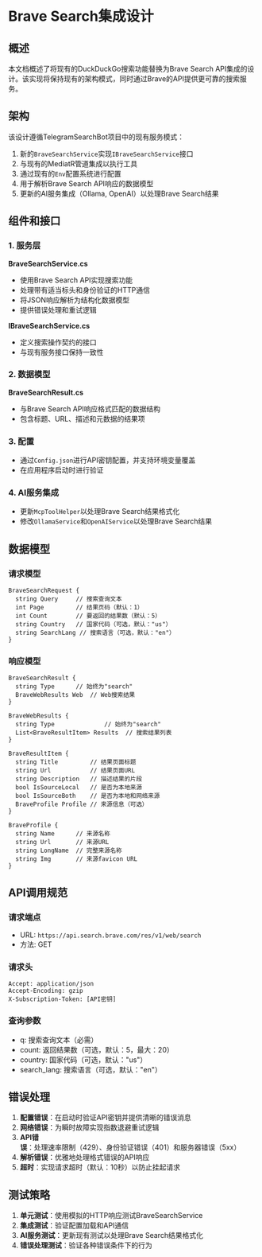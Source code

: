 # Brave Search集成设计

## 概述
本文档概述了将现有的DuckDuckGo搜索功能替换为Brave Search API集成的设计。该实现将保持现有的架构模式，同时通过Brave的API提供更可靠的搜索服务。

## 架构
该设计遵循TelegramSearchBot项目中的现有服务模式：
1. 新的`BraveSearchService`实现`IBraveSearchService`接口
2. 与现有的MediatR管道集成以执行工具
3. 通过现有的`Env`配置系统进行配置
4. 用于解析Brave Search API响应的数据模型
5. 更新的AI服务集成（Ollama, OpenAI）以处理Brave Search结果

## 组件和接口

### 1. 服务层
**BraveSearchService.cs**
- 使用Brave Search API实现搜索功能
- 处理带有适当标头和身份验证的HTTP通信
- 将JSON响应解析为结构化数据模型
- 提供错误处理和重试逻辑

**IBraveSearchService.cs**
- 定义搜索操作契约的接口
- 与现有服务接口保持一致性

### 2. 数据模型
**BraveSearchResult.cs**
- 与Brave Search API响应格式匹配的数据结构
- 包含标题、URL、描述和元数据的结果项

### 3. 配置
- 通过`Config.json`进行API密钥配置，并支持环境变量覆盖
- 在应用程序启动时进行验证

### 4. AI服务集成
- 更新`McpToolHelper`以处理Brave Search结果格式化
- 修改`OllamaService`和`OpenAIService`以处理Brave Search结果

## 数据模型

### 请求模型
```
BraveSearchRequest {
  string Query     // 搜索查询文本
  int Page         // 结果页码（默认：1）
  int Count        // 要返回的结果数（默认：5）
  string Country   // 国家代码（可选，默认："us"）
  string SearchLang // 搜索语言（可选，默认："en"）
}
```

### 响应模型
```
BraveSearchResult {
  string Type      // 始终为"search"
  BraveWebResults Web  // Web搜索结果
}

BraveWebResults {
  string Type              // 始终为"search"
  List<BraveResultItem> Results  // 搜索结果列表
}

BraveResultItem {
  string Title         // 结果页面标题
  string Url           // 结果页面URL
  string Description   // 描述结果的片段
  bool IsSourceLocal   // 是否为本地来源
  bool IsSourceBoth    // 是否为本地和网络来源
  BraveProfile Profile // 来源信息（可选）
}

BraveProfile {
  string Name      // 来源名称
  string Url       // 来源URL
  string LongName  // 完整来源名称
  string Img       // 来源favicon URL
}
```

## API调用规范

### 请求端点
- URL: `https://api.search.brave.com/res/v1/web/search`
- 方法: GET

### 请求头
```
Accept: application/json
Accept-Encoding: gzip
X-Subscription-Token: [API密钥]
```

### 查询参数
- q: 搜索查询文本（必需）
- count: 返回结果数（可选，默认：5，最大：20）
- country: 国家代码（可选，默认："us"）
- search_lang: 搜索语言（可选，默认："en"）

## 错误处理
1. **配置错误**：在启动时验证API密钥并提供清晰的错误消息
2. **网络错误**：为瞬时故障实现指数退避重试逻辑
3. **API错误**：处理速率限制（429）、身份验证错误（401）和服务器错误（5xx）
4. **解析错误**：优雅地处理格式错误的API响应
5. **超时**：实现请求超时（默认：10秒）以防止挂起请求

## 测试策略
1. **单元测试**：使用模拟的HTTP响应测试BraveSearchService
2. **集成测试**：验证配置加载和API通信
3. **AI服务测试**：更新现有测试以处理Brave Search结果格式化
4. **错误处理测试**：验证各种错误条件下的行为